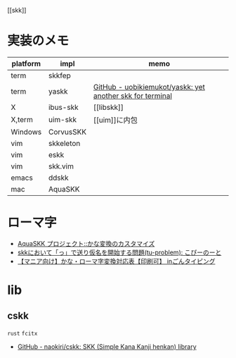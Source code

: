 [[skk]]

# 実装のメモ

|platform|impl|memo|
|-|-|-|
|term|skkfep||
|term|yaskk|[GitHub - uobikiemukot/yaskk: yet another skk for terminal](https://github.com/uobikiemukot/yaskk)|
|X|ibus-skk|[[libskk]]|
|X,term|uim-skk|[[uim]]に内包|
|Windows|CorvusSKK|
|vim|skkeleton|
|vim|eskk|
|vim|skk.vim|
|emacs|ddskk|
|mac|AquaSKK||

# ローマ字
- [AquaSKK プロジェクト::かな変換のカスタマイズ](https://aquaskk.osdn.jp/kana_rule.html)
- [skkにおいて「っ」で送り仮名を開始する問題(tu-problem): こぴーのーと](http://mrymy.cocolog-nifty.com/blog/2010/10/skktu-problem-b.html)
- [【マニア向け】かな・ローマ字変換対応表【印刷可】 inごんタイピング](http://gontyping.com/input-method/maniac.html)

# lib
## cskk
`rust` `fcitx`
- [GitHub - naokiri/cskk: SKK (Simple Kana Kanji henkan) library](https://github.com/naokiri/cskk)

